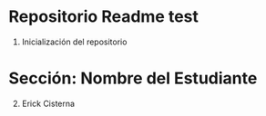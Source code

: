 # Repositorio Readme test

1. Inicialización del repositorio

# Sección: Nombre del Estudiante

2. Erick Cisterna